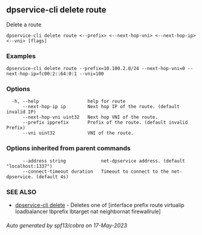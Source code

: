 ## dpservice-cli delete route

Delete a route

```
dpservice-cli delete route <--prefix> <--next-hop-vni> <--next-hop-ip> <--vni> [flags]
```

### Examples

```
dpservice-cli delete route --prefix=10.100.2.0/24 --next-hop-vni=0 --next-hop-ip=fc00:2::64:0:1 --vni=100
```

### Options

```
  -h, --help                  help for route
      --next-hop-ip ip        Next hop IP of the route. (default invalid IP)
      --next-hop-vni uint32   Next hop VNI of the route.
      --prefix ipprefix       Prefix of the route. (default invalid Prefix)
      --vni uint32            VNI of the route.
```

### Options inherited from parent commands

```
      --address string             net-dpservice address. (default "localhost:1337")
      --connect-timeout duration   Timeout to connect to the net-dpservice. (default 4s)
```

### SEE ALSO

* [dpservice-cli delete](dpservice-cli_delete.md)	 - Deletes one of [interface prefix route virtualip loadbalancer lbprefix lbtarget nat neighbornat firewallrule]

###### Auto generated by spf13/cobra on 17-May-2023
